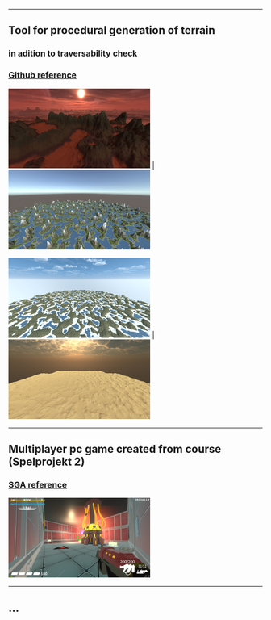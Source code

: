 
***

## Tool for procedural generation of terrain
### in adition to traversability check

### [Github reference](https://github.com/slypez/Procedural_generation_of_terrain)

<img width="281" height="158" src="images/terrain/Mountains_1.png"> | <img width="281" height="158" src="images/terrain/Mountains_2.png">

<img width="281" height="158" src="images/terrain/Mountains_3.png"> | <img width="281" height="158" src="images/terrain/Mountains_4.png">

***

## Multiplayer pc game created from course (Spelprojekt 2)

### [SGA reference](https://www.gameawards.se/Games/2019/re%3ASurge)

<img width="281" height="158" src="images/reSurge.jpg">

***

## ...
